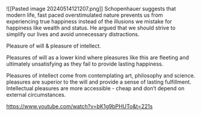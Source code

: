 ![[Pasted image 20240514121207.png]]
Schopenhauer suggests that modern life, fast paced overstimulated nature prevents us from experiencing true happiness instead of the illusions we mistake for happiness like wealth and status. He argued that we should strive to simplify our lives and avoid unnecessary distractions.

Pleasure of will & pleasure of intellect.

Pleasures of will as a lower kind where pleasures like this are fleeting and ultimately unsatisfying as they fail to provide lasting happiness.

Pleasures of intellect come from contemplating art, philosophy and science. pleasures are superior to the will and provide a sense of lasting fulfillment. Intellectual pleasures are more accessible - cheap and don’t depend on external circumstances.

https://www.youtube.com/watch?v=bK1g9bPHUTo&t=221s 